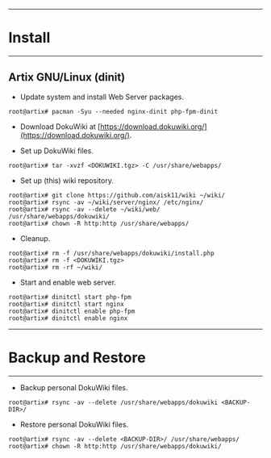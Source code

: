 - - -
# Install
- - -

## Artix GNU/Linux (dinit)

- Update system and install Web Server packages.

```console
root@artix# pacman -Syu --needed nginx-dinit php-fpm-dinit
```

- Download DokuWiki at [https://download.dokuwiki.org/](https://download.dokuwiki.org/).

- Set up DokuWiki files.

```console
root@artix# tar -xvzf <DOKUWIKI.tgz> -C /usr/share/webapps/
```

- Set up (this) wiki repository.

```console
root@artix# git clone https://github.com/aisk11/wiki ~/wiki/
root@artix# rsync -av ~/wiki/server/nginx/ /etc/nginx/
root@artix# rsync -av --delete ~/wiki/web/ /usr/share/webapps/dokuwiki/
root@artix# chown -R http:http /usr/share/webapps/
```

- Cleanup.

```console
root@artix# rm -f /usr/share/webapps/dokuwiki/install.php
root@artix# rm -f <DOKUWIKI.tgz>
root@artix# rm -rf ~/wiki/
```

- Start and enable web server.

```console
root@artix# dinitctl start php-fpm
root@artix# dinitctl start nginx
root@artix# dinitctl enable php-fpm
root@artix# dinitctl enable nginx
```

- - -
# Backup and Restore
- - -

- Backup personal DokuWiki files.

```console
root@artix# rsync -av --delete /usr/share/webapps/dokuwiki <BACKUP-DIR>/
```

- Restore personal DokuWiki files.

```console
root@artix# rsync -av --delete <BACKUP-DIR>/ /usr/share/webapps/
root@artix# chown -R http:http /usr/share/webapps/dokuwiki/
```
